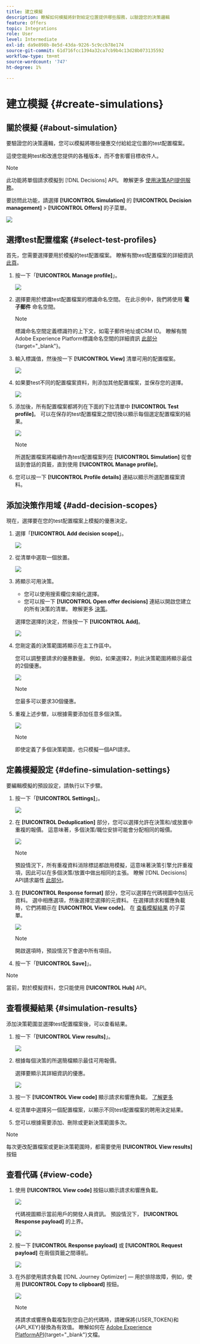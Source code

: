 ```yaml
---
title: 建立模擬
description: 瞭解如何模擬將針對給定位置提供哪些服務，以驗證您的決策邏輯
feature: Offers
topic: Integrations
role: User
level: Intermediate
exl-id: da9e898b-8e5d-43da-9226-5c9ccb78e174
source-git-commit: 61d716fcc1394a32ca7cb9b4c13d28b073135592
workflow-type: tm+mt
source-wordcount: '747'
ht-degree: 1%

---
```


# 建立模擬 {#create-simulations}

## 關於模擬 {#about-simulation}

要驗證您的決策邏輯，您可以模擬將哪些優惠交付給給定位置的test配置檔案。

<!--Simulation allows you to view the results of offer decisions as a selected profile.-->

這使您能夠test和改進您提供的各種版本，而不會影響目標收件人。

>[!NOTE]
>
>此功能將單個請求模擬到 [!DNL Decisions] API。 瞭解更多 [使用決策API提供服務](../api-reference/decisions-api/deliver-offers.md)。

要訪問此功能，請選擇 **[!UICONTROL Simulation]** 的 **[!UICONTROL Decision management]** > **[!UICONTROL Offers]** 的子菜單。

![](../assets/offers_simulation-tab.png)

<!--
➡️ [Discover this feature in video](#video)
-->

## 選擇test配置檔案 {#select-test-profiles}

首先，您需要選擇要用於模擬的test配置檔案。 瞭解有關test配置檔案的詳細資訊 [此頁](../../building-journeys/creating-test-profiles.md)。

1. 按一下「**[!UICONTROL Manage profile]**」。

   ![](../assets/offers_simulation-manage-profile.png)

1. 選擇要用於標識test配置檔案的標識命名空間。 在此示例中，我們將使用 **電子郵件** 命名空間。

   >[!NOTE]
   >
   >標識命名空間定義標識符的上下文，如電子郵件地址或CRM ID。 瞭解有關Adobe Experience Platform標識命名空間的詳細資訊 [此部分](../../start/get-started-identity.md){target=&quot;_blank&quot;}。

1. 輸入標識值，然後按一下 **[!UICONTROL View]** 清單可用的配置檔案。

   ![](../assets/offers_simulation-add-profile.png)

1. 如果要test不同的配置檔案資料，則添加其他配置檔案，並保存您的選擇。

   ![](../assets/offers_simulation-save-profiles.png)

1. 添加後，所有配置檔案都將列在下面的下拉清單中 **[!UICONTROL Test profile]**。 可以在保存的test配置檔案之間切換以顯示每個選定配置檔案的結果。

   ![](../assets/offers_simulation-saved-profiles.png)

   >[!NOTE]
   >
   >所選配置檔案將繼續作為test配置檔案列在 **[!UICONTROL Simulation]** 從會話到會話的頁籤，直到使用 **[!UICONTROL Manage profile]**。

1. 您可以按一下 **[!UICONTROL Profile details]** 連結以顯示所選配置檔案資料。

<!--Learn more on [selecting test profiles](messages/preview.md#select-test-profiles)-->

## 添加決策作用域 {#add-decision-scopes}

現在，選擇要在您的test配置檔案上模擬的優惠決定。

1. 選擇「**[!UICONTROL Add decision scope]**」。

   ![](../assets/offers_simulation-add-decision.png)

1. 從清單中選取一個放置。

   ![](../assets/offers_simulation-add-decision-scope.png)

1. 將顯示可用決策。

   * 您可以使用搜索欄位來細化選擇。
   * 您可以按一下 **[!UICONTROL Open offer decisions]** 連結以開啟您建立的所有決策的清單。 瞭解更多 [決策](create-offer-activities.md)。

   選擇您選擇的決定，然後按一下 **[!UICONTROL Add]**。

   ![](../assets/offers_simulation-add-decision-scope-add.png)

1. 您剛定義的決策範圍將顯示在主工作區中。

   您可以調整要請求的優惠數量。 例如，如果選擇2，則此決策範圍將顯示最佳的2個優惠。

   ![](../assets/offers_simulation-request-offer.png)

   >[!NOTE]
   >
   >您最多可以要求30個優惠。

1. 重複上述步驟，以根據需要添加任意多個決策。

   ![](../assets/offers_simulation-add-more-decisions.png)

   >[!NOTE]
   >
   >即使定義了多個決策範圍，也只模擬一個API請求。

## 定義模擬設定 {#define-simulation-settings}

要編輯模擬的預設設定，請執行以下步驟。

1. 按一下「**[!UICONTROL Settings]**」。

   ![](../assets/offers_simulation-settings.png)

1. 在 **[!UICONTROL Deduplication]** 部分，您可以選擇允許在決策和/或放置中重複的報價。 這意味著，多個決策/職位安排可能會分配相同的報價。

   ![](../assets/offers_simulation-settings-deduplication.png)

   >[!NOTE]
   >
   >預設情況下，所有重複資料消除標誌都啟用模擬，這意味著決策引擎允許重複項，因此可以在多個決策/放置中做出相同的主張。 瞭解 [!DNL Decisions] API請求屬性 [此部分](../api-reference/decisions-api/deliver-offers.md)。

1. 在 **[!UICONTROL Response format]** 部分，您可以選擇在代碼視圖中包括元資料。 選中相應選項，然後選擇您選擇的元資料。 在選擇請求和響應負載時，它們將顯示在 **[!UICONTROL View code]**。 在 [查看模擬結果](#simulation-results) 的子菜單。

   ![](../assets/offers_simulation-settings-response-format.png)

   >[!NOTE]
   >
   >開啟選項時，預設情況下會選中所有項目。

1. 按一下「**[!UICONTROL Save]**」。

>[!NOTE]
>
>當前，對於模擬資料，您只能使用 **[!UICONTROL Hub]** API。

<!--
In the **[!UICONTROL API for simulation]** section, select the API you want to use: **[!UICONTROL Hub]** or **[!UICONTROL Edge]**.
Hub and Edge are two different end points for simulation data.

In the **[!UICONTROL Context data]** section, you can add as many elements as needed.

    >[!NOTE]
    >
    >This section is hidden if you select Edge API in the section above. Hub allows the use of Context data, Edge does not.

Context data allows the user to add contextual data that could affect the simulation score.
For instance, let's say the customer has an offer for a discount on ice cream. In the rules for that offer, it can have logic that would rank it higher when the temperature is above 80 degrees. In simulation, the user could add context data: temperature=65 and that offer would rank lower, of they could add temperature=95 and that would rank higher.
-->

## 查看模擬結果 {#simulation-results}

添加決策範圍並選擇test配置檔案後，可以查看結果。

1. 按一下「**[!UICONTROL View results]**」。

   ![](../assets/offers_simulation-view-results.png)

1. 根據每個決策的所選簡檔顯示最佳可用報價。

   選擇要顯示其詳細資訊的優惠。

   ![](../assets/offers_simulation-offer-details.png)

1. 按一下 **[!UICONTROL View code]** 顯示請求和響應負載。 [了解更多](#view-code)

1. 從清單中選擇另一個配置檔案，以顯示不同test配置檔案的聘用決定結果。

1. 您可以根據需要添加、刪除或更新決策範圍多次。

>[!NOTE]
>
>每次更改配置檔案或更新決策範圍時，都需要使用 **[!UICONTROL View results]** 按鈕

## 查看代碼 {#view-code}

1. 使用 **[!UICONTROL View code]** 按鈕以顯示請求和響應負載。

   ![](../assets/offers_simulation-view-code.png)

   代碼視圖顯示當前用戶的開發人員資訊。 預設情況下， **[!UICONTROL Response payload]** 的上界。

   ![](../assets/offers_simulation-request-payload.png)

1. 按一下 **[!UICONTROL Response payload]** 或 **[!UICONTROL Request payload]** 在兩個頁籤之間導航。

   ![](../assets/offers_simulation-response-payload.png)

1. 在外部使用請求負載 [!DNL Journey Optimizer]  — 用於排除故障，例如，使用 **[!UICONTROL Copy to clipboard]** 按鈕。

   ![](../assets/offers_simulation-copy-payload.png)

   <!--You cannot copy the response payload. ACTUALLY YES YOU CAN > to confirm with PM/dev? -->

   >[!NOTE]
   >
   >將請求或響應負載複製到您自己的代碼時，請確保將{USER_TOKEN}和{API_KEY}替換為有效值。 瞭解如何在 [Adobe Experience PlatformAPI](https://experienceleague.adobe.com/docs/experience-platform/landing/platform-apis/api-authentication.html){target=&quot;_blank&quot;}文檔。

